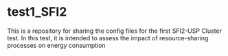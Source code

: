 # test1_SFI2
This is a repository for sharing the config files for the first SFI2-USP Cluster test. In this test, it is intended to assess the impact of resource-sharing processes on energy consumption 
